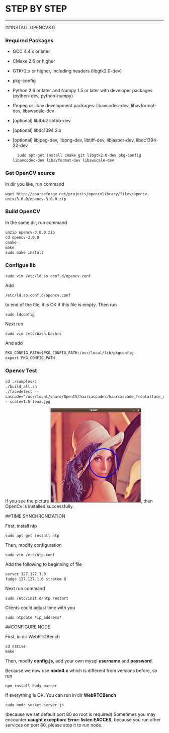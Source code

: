 # STEP BY STEP
***

##INSTALL OPENCV3.0

### Required Packages
* GCC 4.4.x or later
* CMake 2.6 or higher
* GTK+2.x or higher, including headers (libgtk2.0-dev)
* pkg-config
* Python 2.6 or later and Numpy 1.5 or later with developer packages (python-dev, python-numpy)
* ffmpeg or libav development packages: libavcodec-dev, libavformat-dev, libswscale-dev
* [optional] libtbb2 libtbb-dev
* [optional] libdc1394 2.x
* [optional] libjpeg-dev, libpng-dev, libtiff-dev, libjasper-dev, libdc1394-22-dev

		sudo apt-get install cmake git libgtk2.0-dev pkg-config libavcodec-dev libavformat-dev libswscale-dev

### Get OpenCV source
In dir you like, run command 
		
	wget http://sourceforge.net/projects/opencvlibrary/files/opencv-unix/3.0.0/opencv-3.0.0.zip

### Build OpenCV
In the same dir, run command
	
	unzip opencv-3.0.0.zip
	cd opencv-3.0.0
	cmake .
	make
	sudo make install

### Configue lib
	sudo vim /etc/ld.so.conf.d/opencv.conf          
Add 

	/etc/ld.so.conf.d/opencv.conf
 to end of the file, it is OK if this file is empty.
Then run
	
	sudo ldconfig
Next run
	
	sudo vim /etc/bash.bashrc 
And add
	
	PKG_CONFIG_PATH=$PKG_CONFIG_PATH:/usr/local/lib/pkgconfig
	export PKG_CONFIG_PATH

### Opencv Test
	cd ./samples/c
	./build_all.sh
	./facedetect --cascade="/usr/local/share/OpenCV/haarcascades/haarcascade_frontalface_alt.xml" --scale=1.5 lena.jpg
If you see the picture ![pic](./opencv.png), then OpenCv is installed successfully.


##TIME SYNCHRONIZATION

First, install ntp

	sudo apt-get install ntp

Then, modify configuration

	sudo vim /etc/ntp.conf

Add the following to beginning of file

	server 127.127.1.0
	fudge 127.127.1.0 stratum 8

Next run command

	sudo /etc/init.d/ntp restart

Clients could adjust time with you

	sudo ntpdate *ip_address*


##CONFIGURE NODE

First, in dir WebRTCBench

	cd native
	make

Then, modify **config.js**, add your own mysql **username** and **password**.

Because we now use **node4.x** which is different from versions before, so run 

	npm install body-parser

If everything is OK. You can run in dir **WebRTCBench**

	sudo node socket-server.js
(because we set default port 80 so root is required).Sometimes you may encounter **caught exception: Error: listen EACCES**, because you run other services on port 80, please stop it to run node.


